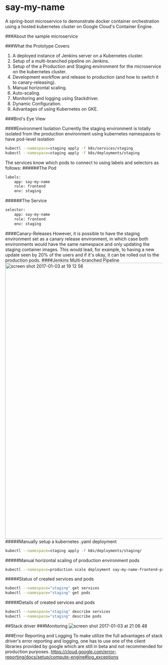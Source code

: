 # say-my-name
A spring-boot microservice to demonstrate docker container orchestration using a hosted kubernetes cluster on Google Cloud's Container Engine.

###About the sample microservice

###What the Prototype Covers
1. A deployed instance of Jenkins server on a Kubernetes cluster.
2. Setup of a multi-branched pipeline on Jenkins.
3. Setup of the a Production and Staging environment for the microservice on the kubernetes cluster.
4. Development workflow and release to production (and how to switch it to canary-releasing).
5. Manual horizontal scaling.
6. Auto-scaling.
7. Monitoring and logging using Stackdriver.
8. Dynamic Configuration.
9. Advantages of using Kubernetes on GKE.

###Bird's Eye View

####Environment Isolation
Currently the staging environment is totally isolated from the production environment using kubernetes namespaces to
have pod-level isolation
```bash
kubectl --namespace=staging apply -f k8s/services/staging
kubectl --namespace=staging apply -f k8s/deployments/staging
```
The services know which pods to connect to using labels and selectors as follows:
######The Pod
```bash
labels:
    app: say-my-name
    role: frontend
    env: staging
```
######The Service
```bash
selector:
    app: say-my-name
    role: frontend
    env: staging
```
####Canary-Releases
However, it is possible to have the staging environment set as a canary release environment, in which case 
both environments would have the same namespace and only updating the staging container images. This would lead, for example,
 to having a new update seen by 20% of the users and if it's okay, it can be rolled out to the production pods.
####Jenkins Multi-branched Pipeline
<img width="880" alt="screen shot 2017-01-03 at 19 12 56" src="https://cloud.githubusercontent.com/assets/9512131/21618084/80643c54-d1e9-11e6-9c28-265f714081bc.png">
#####Manually setup a kubernetes .yaml deployment
```bash
kubectl --namespace=staging apply -f k8s/deployments/staging/
```

#####Manual horizontal scaling of production environment pods
```bash
kubectl --namespace=production scale deployment say-my-name-frontend-production --replicas=4
```

#####Status of created services and pods
```bash
kubectl --namespace="staging" get services
kubectl --namespace="staging" get pods
```

#####Details of created services and pods
```bash
kubectl --namespace="staging" describe services
kubectl --namespace="staging" describe pods
```

##Stack driver
###Monitoring
![screen shot 2017-01-03 at 21 06 48](https://cloud.githubusercontent.com/assets/9512131/21621291/a18d7cba-d1f8-11e6-9a02-8849eaad9160.png)

###Error Reporting and Logging
To make utilize the full advantages of stack driver's error reporting and logging, one has to use one of the client libraries provided by google which are still in beta and not recommended for production purposes.
https://cloud.google.com/error-reporting/docs/setup/compute-engine#log_exceptions

